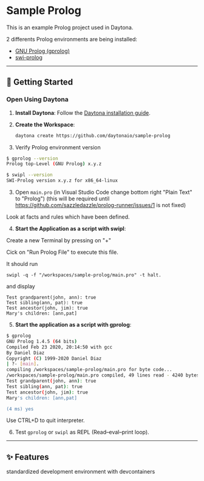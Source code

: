 # Sample Prolog

This is an example Prolog project used in Daytona.

2 differents Prolog environments are being installed:

- [GNU Prolog (gprolog)](http://www.gprolog.org/)
- [swi-prolog](https://www.swi-prolog.org/)

---

## 🚀 Getting Started  

### Open Using Daytona  

1. **Install Daytona**: Follow the [Daytona installation guide](https://www.daytona.io/docs/installation/installation/).  
2. **Create the Workspace**:  
   ```bash  
   daytona create https://github.com/daytonaio/sample-prolog
   ```

3. Verify Prolog environment version

```bash
$ gprolog --version
Prolog top-Level (GNU Prolog) x.y.z
```

```bash  
$ swipl --version
SWI-Prolog version x.y.z for x86_64-linux
```

3. Open `main.pro` (in Visual Studio Code change bottom right "Plain Text" to "Prolog")
(this will be required until https://github.com/sazzledazzle/prolog-runner/issues/1 is not fixed)

Look at facts and rules which have been defined.

4. **Start the Application as a script with swipl**:  

Create a new Terminal by pressing on "+"

Cick on "Run Prolog File" to execute this file.

It should run

```
swipl -q -f "/workspaces/sample-prolog/main.pro" -t halt.
```

and display

```
Test grandparent(john, ann): true
Test sibling(ann, pat): true
Test ancestor(john, jim): true
Mary's children: [ann,pat]
```

5. **Start the application as a script with gprolog**:

```bash
$ gprolog
GNU Prolog 1.4.5 (64 bits)
Compiled Feb 23 2020, 20:14:50 with gcc
By Daniel Diaz
Copyright (C) 1999-2020 Daniel Diaz
| ?- [main].
compiling /workspaces/sample-prolog/main.pro for byte code...
/workspaces/sample-prolog/main.pro compiled, 49 lines read - 4240 bytes written, 51 ms
Test grandparent(john, ann): true
Test sibling(ann, pat): true
Test ancestor(john, jim): true
Mary's children: [ann,pat]

(4 ms) yes
```

Use CTRL+D to quit interpreter.

6. Test `gprolog` or `swipl` as REPL (Read–eval–print loop).

---

## ✨ Features  

standardized development environment with devcontainers
